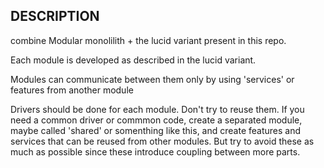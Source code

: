 ## DESCRIPTION

combine Modular monolilith + the lucid variant present in this repo.

Each module is developed as described in the lucid variant.

Modules can communicate between them only by using 'services' or features from another module

Drivers should be done for each module. Don't try to reuse them. If you need a common driver
or commmon code, create a separated module, maybe called 'shared' or somenthing like this,
and create features and services that can be reused from other modules. But try to avoid 
these as much as possible since these introduce coupling between more parts.
